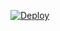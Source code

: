 

[![Deploy](https://www.herokucdn.com/deploy/button.png)](https://dashboard.heroku.com/new?template=https://github.com/kjuyt/uytr)



